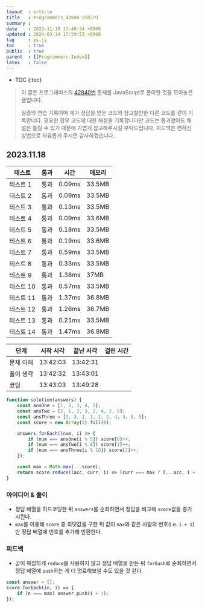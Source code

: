 ```yaml
---
layout  : article
title   : Programmers_42840 모의고사
summary : 
date    : 2023-11-18 13:40:34 +0900
updated : 2024-03-14 17:29:53 +0900
tag     : ps-js
toc     : true
public  : true
parent  : [[Programmers-Index]]
latex   : false
---
```

* TOC
{:toc}

> 이 글은 프로그래머스의 [42840번](https://programmers.co.kr/learn/courses/30/lessons/42840) 문제를 JavaScript로 풀이한 것을 모아놓은 글입니다.
>
> 일종의 연습 기록이며 제가 정답을 받은 코드와 참고할만한 다른 코드를 같이 기록합니다. 필요한 경우 코드에 대한 해설을 기록합니다만 코드는 통과했어도 해설은 틀릴 수 있기 때문에 가볍게 참고해주시길 부탁드립니다. 피드백은 편하신 방법으로 자유롭게 주시면 감사하겠습니다.

## 2023.11.18

| 테스트    | 통과 | 시간   | 메모리 |
| --------- | ---- | ------ | ------ |
| 테스트 1  | 통과 | 0.09ms | 33.5MB |
| 테스트 2  | 통과 | 0.09ms | 33.5MB |
| 테스트 3  | 통과 | 0.13ms | 33.5MB |
| 테스트 4  | 통과 | 0.09ms | 33.6MB |
| 테스트 5  | 통과 | 0.18ms | 33.5MB |
| 테스트 6  | 통과 | 0.19ms | 33.6MB |
| 테스트 7  | 통과 | 0.59ms | 33.5MB |
| 테스트 8  | 통과 | 0.33ms | 33.5MB |
| 테스트 9  | 통과 | 1.38ms | 37MB   |
| 테스트 10 | 통과 | 0.57ms | 33.5MB |
| 테스트 11 | 통과 | 1.37ms | 36.8MB |
| 테스트 12 | 통과 | 1.26ms | 36.7MB |
| 테스트 13 | 통과 | 0.21ms | 33.5MB |
| 테스트 14 | 통과 | 1.47ms | 36.8MB |

| 단계      | 시작 시각 | 끝난 시각 | 걸린 시간 |
| --------- | --------- | --------- | --------- |
| 문제 이해 | 13:42:03  | 13:42:31  |           |
| 풀이 생각 | 13:42:32  | 13:43:01  |           |
| 코딩      | 13:43:03  | 13:49:28  |           |

```js
function solution(answers) {
    const ansOne = [1, 2, 3, 4, 5];
    const ansTwo = [2, 1, 2, 3, 2, 4, 2, 5];
    const ansThree = [3, 3, 1, 1, 2, 2, 4, 4, 5, 5];
    const score = new Array(3).fill(0);

    answers.forEach((num, i) => {
        if (num === ansOne[i % 5]) score[0]++;
        if (num === ansTwo[i % 8]) score[1]++;
        if (num === ansThree[i % 10]) score[2]++;
    });

    const max = Math.max(...score);
    return score.reduce((acc, curr, i) => (curr === max ? [...acc, i + 1] : acc), []);
}
```

### 아이디어 & 풀이

* 정답 배열을 하드코딩한 뒤 `answers`를 순회하면서 정답을 비교해 `score`값을 증가시킨다.
* `max`를 이용해 `score` 중 최댓값을 구한 뒤 값이 `max`와 같은 사람의 번호(i.e. `i + 1`)만 정답 배열에 번호를 추가해 반환한다.

### 피드백

* 굳이 복잡하게 `reduce`를 사용하지 않고 정답 배열을 만든 뒤 `forEach`로 순회하면서 정답 배열에 `push`하는 게 더 명료해보일 수도 있을 것 같다.

```js
const answer = [];
score.forEach((n, i) => {
    if (n === max) answer.push(i + 1);
});
```
